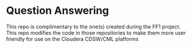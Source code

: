 # Question Answering
This repo is complimentary to the one(s) created during the FF1 project. This repo modifies the code in those repositories to make them more user friendly for use on the Cloudera CDSW/CML platforms